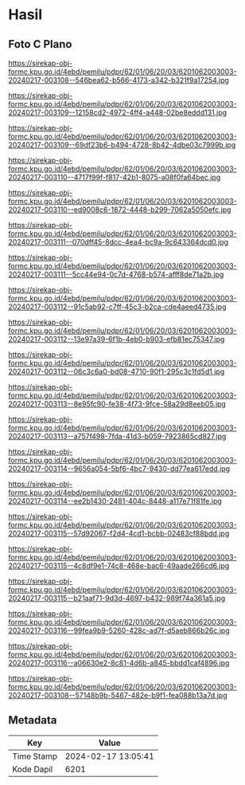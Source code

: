 # Hasil

## Foto C Plano

https://sirekap-obj-formc.kpu.go.id/4ebd/pemilu/pdpr/62/01/06/20/03/6201062003003-20240217-003108--546bea62-b566-4173-a342-b321f9a17254.jpg

https://sirekap-obj-formc.kpu.go.id/4ebd/pemilu/pdpr/62/01/06/20/03/6201062003003-20240217-003109--12158cd2-4972-4ff4-a448-02be8eddd131.jpg

https://sirekap-obj-formc.kpu.go.id/4ebd/pemilu/pdpr/62/01/06/20/03/6201062003003-20240217-003109--69df23b6-b494-4728-8b42-4dbe03c7999b.jpg

https://sirekap-obj-formc.kpu.go.id/4ebd/pemilu/pdpr/62/01/06/20/03/6201062003003-20240217-003110--4717f99f-f817-42b1-8075-a08f0fa64bec.jpg

https://sirekap-obj-formc.kpu.go.id/4ebd/pemilu/pdpr/62/01/06/20/03/6201062003003-20240217-003110--ed9008c6-1872-4448-b299-7062a5050efc.jpg

https://sirekap-obj-formc.kpu.go.id/4ebd/pemilu/pdpr/62/01/06/20/03/6201062003003-20240217-003111--070dff45-8dcc-4ea4-bc9a-9c643364dcd0.jpg

https://sirekap-obj-formc.kpu.go.id/4ebd/pemilu/pdpr/62/01/06/20/03/6201062003003-20240217-003111--5cc44e94-0c7d-4768-b574-afff8de71a2b.jpg

https://sirekap-obj-formc.kpu.go.id/4ebd/pemilu/pdpr/62/01/06/20/03/6201062003003-20240217-003112--91c5ab92-c7ff-45c3-b2ca-cde4aeed4735.jpg

https://sirekap-obj-formc.kpu.go.id/4ebd/pemilu/pdpr/62/01/06/20/03/6201062003003-20240217-003112--13e97a39-6f1b-4eb0-b903-efb81ec75347.jpg

https://sirekap-obj-formc.kpu.go.id/4ebd/pemilu/pdpr/62/01/06/20/03/6201062003003-20240217-003112--06c3c6a0-bd08-4710-90f1-295c3c1fd5d1.jpg

https://sirekap-obj-formc.kpu.go.id/4ebd/pemilu/pdpr/62/01/06/20/03/6201062003003-20240217-003113--8e95fc90-fe38-4f73-9fce-58a29d8eeb05.jpg

https://sirekap-obj-formc.kpu.go.id/4ebd/pemilu/pdpr/62/01/06/20/03/6201062003003-20240217-003113--a757f498-7fda-41d3-b059-7923865cd827.jpg

https://sirekap-obj-formc.kpu.go.id/4ebd/pemilu/pdpr/62/01/06/20/03/6201062003003-20240217-003114--9656a054-5bf6-4bc7-9430-dd77ea617edd.jpg

https://sirekap-obj-formc.kpu.go.id/4ebd/pemilu/pdpr/62/01/06/20/03/6201062003003-20240217-003114--ee2b1430-2481-404c-8448-a117e71f81fe.jpg

https://sirekap-obj-formc.kpu.go.id/4ebd/pemilu/pdpr/62/01/06/20/03/6201062003003-20240217-003115--57d92067-f2d4-4cd1-bcbb-02483cf88bdd.jpg

https://sirekap-obj-formc.kpu.go.id/4ebd/pemilu/pdpr/62/01/06/20/03/6201062003003-20240217-003115--4c8df9e1-74c8-468e-bac6-49aade266cd6.jpg

https://sirekap-obj-formc.kpu.go.id/4ebd/pemilu/pdpr/62/01/06/20/03/6201062003003-20240217-003115--b21aaf71-9d3d-4697-b432-989f74a361a5.jpg

https://sirekap-obj-formc.kpu.go.id/4ebd/pemilu/pdpr/62/01/06/20/03/6201062003003-20240217-003116--99fea9b9-5260-428c-ad7f-d5aeb866b26c.jpg

https://sirekap-obj-formc.kpu.go.id/4ebd/pemilu/pdpr/62/01/06/20/03/6201062003003-20240217-003116--a06630e2-8c81-4d6b-a845-bbdd1caf4896.jpg

https://sirekap-obj-formc.kpu.go.id/4ebd/pemilu/pdpr/62/01/06/20/03/6201062003003-20240217-003108--57148b9b-5467-482e-b9f1-fea088b13a7d.jpg


## Metadata

| Key        | Value               |
| ---------- | ------------------- |
| Time Stamp | 2024-02-17 13:05:41 |
| Kode Dapil | 6201                |



